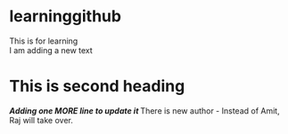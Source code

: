 # learninggithub
This is for learning <br>
I am adding a new text

# This is second heading
<b><i> Adding one MORE line to update it </b></i>
There is new author - Instead of Amit, Raj will take over.
